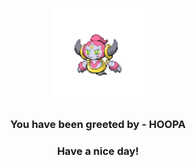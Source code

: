 <p align="center">
            <img src="https://raw.githubusercontent.com/PokeAPI/sprites/master/sprites/pokemon/720.png" width="150" height="150">
          </p>
          <h3 align="center">You have been greeted by - <b>HOOPA</b></h3>
          <h3 align="center">Have a nice day!</h3>
